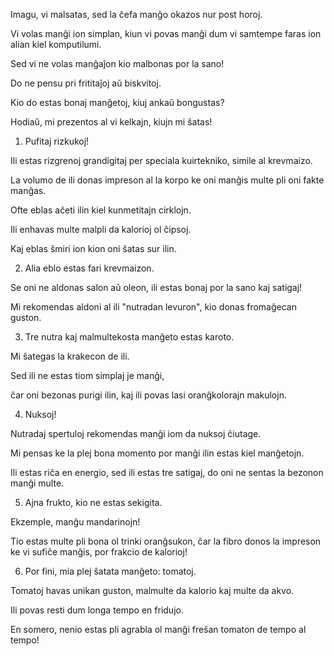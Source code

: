 Imagu, vi malsatas, sed la ĉefa manĝo okazos nur post horoj.

Vi volas manĝi ion simplan, kiun vi povas manĝi dum vi samtempe faras ion alian kiel komputilumi.

Sed vi ne volas manĝaĵon kio malbonas por la sano!

Do ne pensu pri frititaĵoj aŭ biskvitoj.

Kio do estas bonaj manĝetoj, kiuj ankaŭ bongustas?

Hodiaŭ, mi prezentos al vi kelkajn, kiujn mi ŝatas!

1) Pufitaj rizkukoj!

Ili estas rizgrenoj grandigitaj per speciala kuirtekniko, simile al krevmaizo.

La volumo de ili donas impreson al la korpo ke oni manĝis multe pli oni fakte manĝas.

Ofte eblas aĉeti ilin kiel kunmetitajn cirklojn.

Ili enhavas multe malpli da kalorioj ol ĉipsoj.

Kaj eblas ŝmiri ion kion oni ŝatas sur ilin.

2) Alia eblo estas fari krevmaizon.

Se oni ne aldonas salon aŭ oleon, ili estas bonaj por la sano kaj satigaj!

Mi rekomendas aldoni al ili "nutradan levuron", kio donas fromaĝecan guston.

3) Tre nutra kaj malmultekosta manĝeto estas karoto.

Mi ŝategas la krakecon de ili.

Sed ili ne estas tiom simplaj je manĝi,

ĉar oni bezonas purigi ilin, kaj ili povas lasi oranĝkolorajn makulojn.

4) Nuksoj!

Nutradaj spertuloj rekomendas manĝi iom da nuksoj ĉiutage.

Mi pensas ke la plej bona momento por manĝi ilin estas kiel manĝetojn.

Ili estas riĉa en energio, sed ili estas tre satigaj, do oni ne sentas la bezonon manĝi multe.

5) Ajna frukto, kio ne estas sekigita.

Ekzemple, manĝu mandarinojn!

Tio estas multe pli bona ol trinki oranĝsukon, ĉar la fibro donos la impreson ke vi sufiĉe manĝis, por frakcio de kalorioj!

6) Por fini, mia plej ŝatata manĝeto: tomatoj.

Tomatoj havas unikan guston, malmulte da kalorio kaj multe da akvo.

Ili povas resti dum longa tempo en fridujo.

En somero, nenio estas pli agrabla ol manĝi freŝan tomaton de tempo al tempo!
